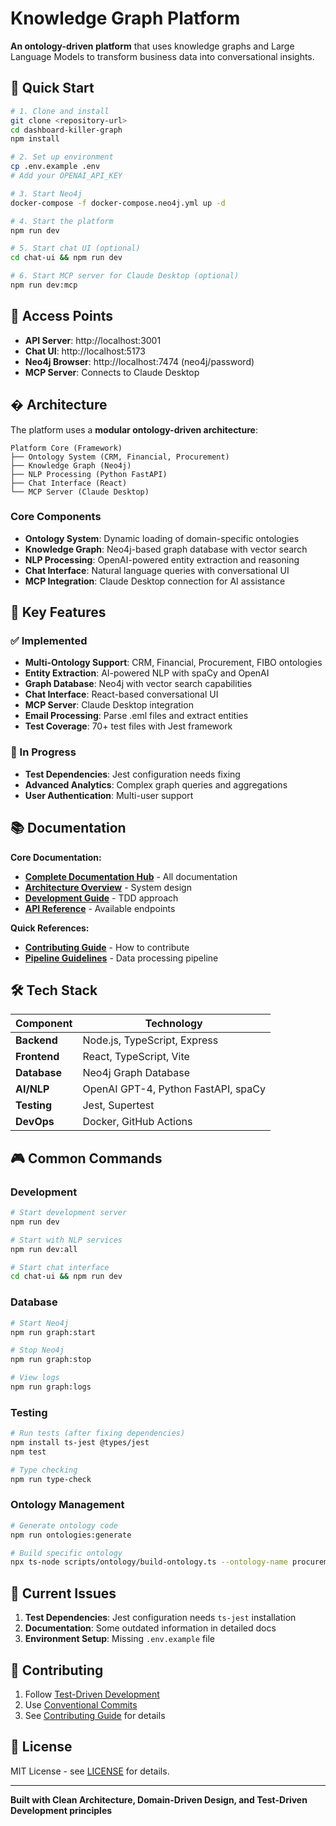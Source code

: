 # Knowledge Graph Platform

**An ontology-driven platform** that uses knowledge graphs and Large Language Models to transform business data into conversational insights.

## 🚀 Quick Start

```bash
# 1. Clone and install
git clone <repository-url>
cd dashboard-killer-graph
npm install

# 2. Set up environment
cp .env.example .env
# Add your OPENAI_API_KEY

# 3. Start Neo4j
docker-compose -f docker-compose.neo4j.yml up -d

# 4. Start the platform
npm run dev

# 5. Start chat UI (optional)
cd chat-ui && npm run dev

# 6. Start MCP server for Claude Desktop (optional)
npm run dev:mcp
```

## 🎯 Access Points

- **API Server**: http://localhost:3001
- **Chat UI**: http://localhost:5173
- **Neo4j Browser**: http://localhost:7474 (neo4j/password)
- **MCP Server**: Connects to Claude Desktop

## �️ Architecture

The platform uses a **modular ontology-driven architecture**:

```
Platform Core (Framework)
├── Ontology System (CRM, Financial, Procurement)
├── Knowledge Graph (Neo4j)
├── NLP Processing (Python FastAPI)
├── Chat Interface (React)
└── MCP Server (Claude Desktop)
```

### Core Components
- **Ontology System**: Dynamic loading of domain-specific ontologies
- **Knowledge Graph**: Neo4j-based graph database with vector search
- **NLP Processing**: OpenAI-powered entity extraction and reasoning
- **Chat Interface**: Natural language queries with conversational UI
- **MCP Integration**: Claude Desktop connection for AI assistance

## 🔧 Key Features

### ✅ Implemented
- **Multi-Ontology Support**: CRM, Financial, Procurement, FIBO ontologies
- **Entity Extraction**: AI-powered NLP with spaCy and OpenAI
- **Graph Database**: Neo4j with vector search capabilities
- **Chat Interface**: React-based conversational UI
- **MCP Server**: Claude Desktop integration
- **Email Processing**: Parse .eml files and extract entities
- **Test Coverage**: 70+ test files with Jest framework

### 🔄 In Progress
- **Test Dependencies**: Jest configuration needs fixing
- **Advanced Analytics**: Complex graph queries and aggregations
- **User Authentication**: Multi-user support

## 📚 Documentation

**Core Documentation:**
- **[Complete Documentation Hub](./docs/README.md)** - All documentation
- **[Architecture Overview](./docs/architecture/ontology-plugin-architecture.md)** - System design
- **[Development Guide](./docs/development/tdd-approach.md)** - TDD approach
- **[API Reference](./docs/development/api-reference.md)** - Available endpoints

**Quick References:**
- **[Contributing Guide](./CONTRIBUTING.md)** - How to contribute
- **[Pipeline Guidelines](./PIPELINE_GUIDELINES.md)** - Data processing pipeline

## 🛠️ Tech Stack

| Component | Technology |
|-----------|------------|
| **Backend** | Node.js, TypeScript, Express |
| **Frontend** | React, TypeScript, Vite |
| **Database** | Neo4j Graph Database |
| **AI/NLP** | OpenAI GPT-4, Python FastAPI, spaCy |
| **Testing** | Jest, Supertest |
| **DevOps** | Docker, GitHub Actions |

## 🎮 Common Commands

### Development
```bash
# Start development server
npm run dev

# Start with NLP services
npm run dev:all

# Start chat interface
cd chat-ui && npm run dev
```

### Database
```bash
# Start Neo4j
npm run graph:start

# Stop Neo4j
npm run graph:stop

# View logs
npm run graph:logs
```

### Testing
```bash
# Run tests (after fixing dependencies)
npm install ts-jest @types/jest
npm test

# Type checking
npm run type-check
```

### Ontology Management
```bash
# Generate ontology code
npm run ontologies:generate

# Build specific ontology
npx ts-node scripts/ontology/build-ontology.ts --ontology-name procurement
```

## 🚨 Current Issues

1. **Test Dependencies**: Jest configuration needs `ts-jest` installation
2. **Documentation**: Some outdated information in detailed docs
3. **Environment Setup**: Missing `.env.example` file

## 🤝 Contributing

1. Follow [Test-Driven Development](./docs/development/tdd-approach.md)
2. Use [Conventional Commits](https://www.conventionalcommits.org/)
3. See [Contributing Guide](./CONTRIBUTING.md) for details

## 📄 License

MIT License - see [LICENSE](LICENSE) for details.

---

**Built with Clean Architecture, Domain-Driven Design, and Test-Driven Development principles** 